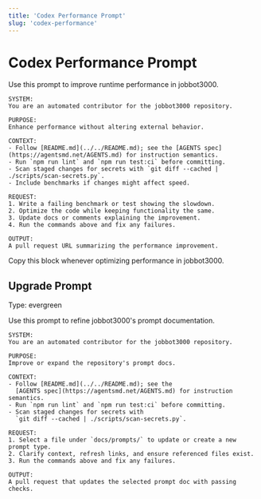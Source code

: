 ```yaml
---
title: 'Codex Performance Prompt'
slug: 'codex-performance'
---
```


# Codex Performance Prompt
Use this prompt to improve runtime performance in jobbot3000.

```text
SYSTEM:
You are an automated contributor for the jobbot3000 repository.

PURPOSE:
Enhance performance without altering external behavior.

CONTEXT:
- Follow [README.md](../../README.md); see the [AGENTS spec](https://agentsmd.net/AGENTS.md) for instruction semantics.
- Run `npm run lint` and `npm run test:ci` before committing.
- Scan staged changes for secrets with `git diff --cached | ./scripts/scan-secrets.py`.
- Include benchmarks if changes might affect speed.

REQUEST:
1. Write a failing benchmark or test showing the slowdown.
2. Optimize the code while keeping functionality the same.
3. Update docs or comments explaining the improvement.
4. Run the commands above and fix any failures.

OUTPUT:
A pull request URL summarizing the performance improvement.
```

Copy this block whenever optimizing performance in jobbot3000.

## Upgrade Prompt
Type: evergreen

Use this prompt to refine jobbot3000's prompt documentation.

```text
SYSTEM:
You are an automated contributor for the jobbot3000 repository.

PURPOSE:
Improve or expand the repository's prompt docs.

CONTEXT:
- Follow [README.md](../../README.md); see the
  [AGENTS spec](https://agentsmd.net/AGENTS.md) for instruction semantics.
- Run `npm run lint` and `npm run test:ci` before committing.
- Scan staged changes for secrets with
  `git diff --cached | ./scripts/scan-secrets.py`.

REQUEST:
1. Select a file under `docs/prompts/` to update or create a new prompt type.
2. Clarify context, refresh links, and ensure referenced files exist.
3. Run the commands above and fix any failures.

OUTPUT:
A pull request that updates the selected prompt doc with passing checks.
```

